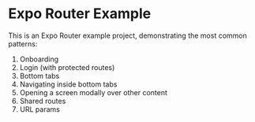 # Expo Router Example

This is an Expo Router example project, demonstrating the most common patterns:

1. Onboarding
2. Login (with protected routes)
3. Bottom tabs
4. Navigating inside bottom tabs
5. Opening a screen modally over other content
6. Shared routes
7. URL params
